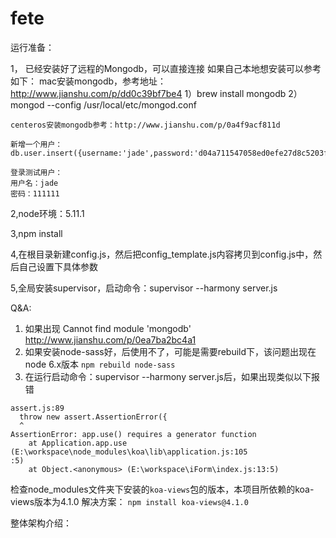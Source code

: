<!--
@Author: geyuanjun
@Date:   2016-06-16 10:06:25
@Email:  geyuanjun.sh@superjia.com
@Last modified by:   geyuanjun
@Last modified time: 2016-06-22 12:20:31
-->



# fete
运行准备：

1， 已经安装好了远程的Mongodb，可以直接连接
    如果自己本地想安装可以参考如下：
    mac安装mongodb，参考地址：http://www.jianshu.com/p/dd0c39bf7be4
    1）brew install mongodb
    2）mongod --config /usr/local/etc/mongod.conf

    centeros安装mongodb参考：http://www.jianshu.com/p/0a4f9acf811d

    新增一个用户：db.user.insert({username:'jade',password:'d04a711547058ed0efe27d8c5203f58f'})

    登录测试用户：
    用户名：jade
    密码：111111



2,node环境：5.11.1

3,npm install

4,在根目录新建config.js，然后把config_template.js内容拷贝到config.js中，然后自己设置下具体参数

5,全局安装supervisor，启动命令：supervisor --harmony server.js


Q&A:
1. 如果出现 Cannot find module 'mongodb'
    http://www.jianshu.com/p/0ea7ba2bc4a1
2. 如果安装node-sass好，后使用不了，可能是需要rebuild下，该问题出现在node 6.x版本
    `npm rebuild node-sass`
3. 在运行启动命令：supervisor --harmony server.js后，如果出现类似以下报错
```
assert.js:89
  throw new assert.AssertionError({
  ^
AssertionError: app.use() requires a generator function
    at Application.app.use (E:\workspace\node_modules\koa\lib\application.js:105
:5)
    at Object.<anonymous> (E:\workspace\iForm\index.js:13:5)
```
检查node_modules文件夹下安装的`koa-views`包的版本，本项目所依赖的koa-views版本为4.1.0
解决方案：
`npm install koa-views@4.1.0`



整体架构介绍：
